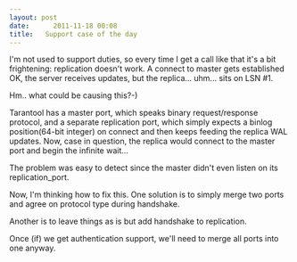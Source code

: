 ```yaml
---
layout: post
date:      2011-11-18 00:08
title:   Support case of the day
---
```


I'm not used to support duties, so every time I get a call like that it's a bit frightening: replication doesn't work. A connect to master gets established OK, the server receives updates, but the replica... uhm... sits on LSN #1. 

Hm.. what could be causing this?-)
 
Tarantool has a master port, which speaks binary request/response protocol, and a separate replication port, which simply expects a binlog position(64-bit integer) on connect and then keeps feeding the replica WAL updates. 
Now, case in question, the replica would connect to the master port and begin the infinite wait...

The problem was easy to detect since the master didn't even listen on its replication_port. 

Now, I'm thinking how to fix this. One solution is to simply merge two ports and agree on protocol type during handshake. 

Another is to leave things as is but add handshake to replication.

Once (if) we get authentication support, we'll need to merge all ports into one anyway.
